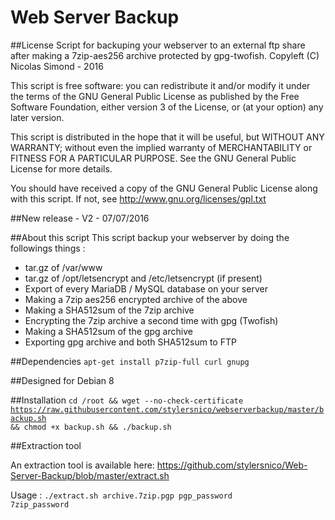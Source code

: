 Web Server Backup
=================

##License
Script for backuping your webserver to an external ftp share after making a 7zip-aes256 archive protected by gpg-twofish.
Copyleft (C) Nicolas Simond - 2016

This script is free software: you can redistribute it and/or modify
it under the terms of the GNU General Public License as published by
the Free Software Foundation, either version 3 of the License, or
(at your option) any later version.

This script is distributed in the hope that it will be useful,
but WITHOUT ANY WARRANTY; without even the implied warranty of
MERCHANTABILITY or FITNESS FOR A PARTICULAR PURPOSE.  See the
GNU General Public License for more details.

You should have received a copy of the GNU General Public License
along with this script.  If not, see <http://www.gnu.org/licenses/gpl.txt>

##New release - V2 - 07/07/2016

##About this script
This script backup your webserver by doing the followings things :

- tar.gz of /var/www
- tar.gz of /opt/letsencrypt and /etc/letsencrypt (if present)
- Export of every MariaDB / MySQL database on your server
- Making a 7zip aes256 encrypted archive of the above
- Making a SHA512sum of the 7zip archive
- Encrypting the 7zip archive a second time with gpg (Twofish)
- Making a SHA512sum of the gpg archive
- Exporting gpg archive and both SHA512sum to FTP

##Dependencies
<code>apt-get install p7zip-full curl gnupg</code>

##Designed for
Debian 8

##Installation
<code>cd /root && wget --no-check-certificate https://raw.githubusercontent.com/stylersnico/webserverbackup/master/backup.sh && chmod +x backup.sh && ./backup.sh</code>

##Extraction tool 

An extraction tool is available here: https://github.com/stylersnico/Web-Server-Backup/blob/master/extract.sh

Usage : <code>./extract.sh archive.7zip.pgp pgp_password 7zip_password</code>
